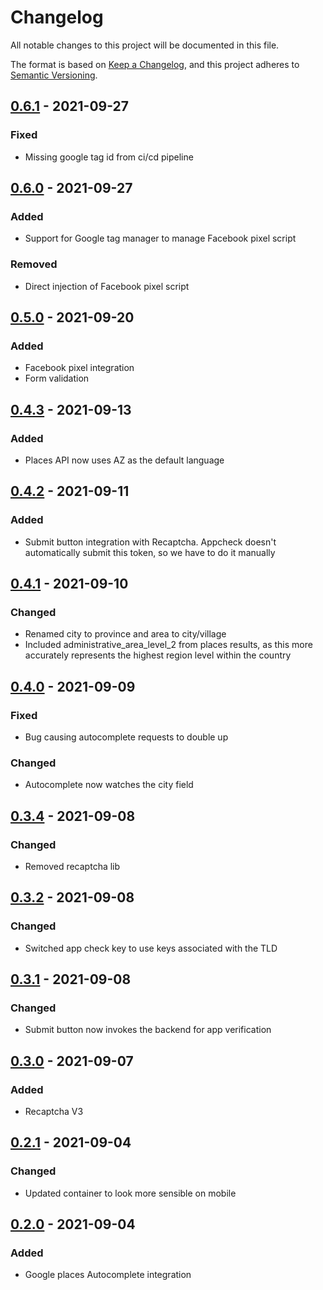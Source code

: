 # Changelog
All notable changes to this project will be documented in this file.

The format is based on [Keep a Changelog](https://keepachangelog.com/en/1.0.0/),
and this project adheres to [Semantic Versioning](https://semver.org/spec/v2.0.0.html).

## [0.6.1] - 2021-09-27

### Fixed
- Missing google tag id from ci/cd pipeline

## [0.6.0] - 2021-09-27

### Added
- Support for Google tag manager to manage Facebook pixel script

### Removed
- Direct injection of Facebook pixel script

## [0.5.0] - 2021-09-20

### Added
- Facebook pixel integration
- Form validation

## [0.4.3] - 2021-09-13

### Added
- Places API now uses AZ as the default language

## [0.4.2] - 2021-09-11

### Added
- Submit button integration with Recaptcha. Appcheck doesn't automatically submit this token, so we have to do it manually

## [0.4.1] - 2021-09-10

### Changed
- Renamed city to province and area to city/village
- Included administrative_area_level_2 from places results, as this more accurately represents the highest region level within the country

## [0.4.0] - 2021-09-09

### Fixed
- Bug causing autocomplete requests to double up

### Changed
- Autocomplete now watches the city field

## [0.3.4] - 2021-09-08

### Changed
- Removed recaptcha lib

## [0.3.2] - 2021-09-08

### Changed
- Switched app check key to use keys associated with the TLD

## [0.3.1] - 2021-09-08

### Changed
- Submit button now invokes the backend for app verification

## [0.3.0] - 2021-09-07

### Added
- Recaptcha V3

## [0.2.1] - 2021-09-04

### Changed
- Updated container to look more sensible on mobile

## [0.2.0] - 2021-09-04

### Added
- Google places Autocomplete integration

[0.6.1]: https://github.com/mujde-aze/nt-dt-register/compare/v0.6.0...v0.6.1
[0.6.0]: https://github.com/mujde-aze/nt-dt-register/compare/v0.5.0...v0.6.0
[0.5.0]: https://github.com/mujde-aze/nt-dt-register/compare/v0.4.3...v0.5.0
[0.4.3]: https://github.com/mujde-aze/nt-dt-register/compare/v0.4.2...v0.4.3
[0.4.2]: https://github.com/mujde-aze/nt-dt-register/compare/v0.4.1...v0.4.2
[0.4.1]: https://github.com/mujde-aze/nt-dt-register/compare/v0.4.0...v0.4.1
[0.4.0]: https://github.com/mujde-aze/nt-dt-register/compare/v0.3.4...v0.4.0
[0.3.4]: https://github.com/mujde-aze/nt-dt-register/compare/v0.3.2...v0.3.4
[0.3.2]: https://github.com/mujde-aze/nt-dt-register/compare/v0.3.1...v0.3.2
[0.3.1]: https://github.com/mujde-aze/nt-dt-register/compare/v0.3.0...v0.3.1
[0.3.0]: https://github.com/mujde-aze/nt-dt-register/compare/v0.2.1...v0.3.0
[0.2.1]: https://github.com/mujde-aze/nt-dt-register/compare/v0.2.0...v0.2.1
[0.2.0]: https://github.com/mujde-aze/nt-dt-register/compare/v0.2.0...HEAD
